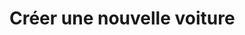 #  Créer une nouvelle voiture

<api-endpoint openapi-path="../../../Projet_Grp_Java-openapi.yaml" method="POST" endpoint="/api/car"/>